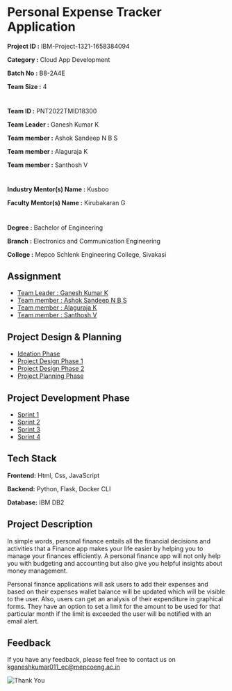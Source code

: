 # Personal Expense Tracker Application

**Project ID :** IBM-Project-1321-1658384094

**Category   :** Cloud App Development

**Batch No   :** B8-2A4E

**Team Size   :** 4

#

**Team ID     :** PNT2022TMID18300

**Team Leader :** Ganesh Kumar K

**Team member :** Ashok Sandeep N B S

**Team member :** Alaguraja K

**Team member :** Santhosh V

#

**Industry Mentor(s) Name :** Kusboo

**Faculty Mentor(s) Name  :** Kirubakaran G

#

**Degree	 :**	Bachelor of Engineering

**Branch	 :**	Electronics and Communication Engineering

**College	:**	Mepco Schlenk Engineering College, Sivakasi

## Assignment  
 - [Team Leader : Ganesh Kumar K](https://github.com/IBM-EPBL/IBM-Project-1321-1658384094/tree/main/Assessments/Ganesh%20Kumar%20K)
 - [Team member : Ashok Sandeep N B S](https://github.com/IBM-EPBL/IBM-Project-1321-1658384094/tree/main/Assessments/Ashok%20Sandeep%20N%20B%20S)
 - [Team member : Alaguraja K](https://github.com/IBM-EPBL/IBM-Project-1321-1658384094/tree/main/Assessments/Alaguraja%20K)
 - [Team member : Santhosh V](https://github.com/IBM-EPBL/IBM-Project-1321-1658384094/tree/main/Assessments/Santhosh%20V)

## Project Design & Planning
- [Ideation Phase](https://github.com/IBM-EPBL/IBM-Project-1321-1658384094/tree/main/Project%20Design%20%26%20Planning/Ideation%20Phase)
- [Project Design Phase 1](https://github.com/IBM-EPBL/IBM-Project-1321-1658384094/tree/main/Project%20Design%20%26%20Planning/Project%20Design%20Phase%201)
- [Project Design Phase 2](https://github.com/IBM-EPBL/IBM-Project-1321-1658384094/tree/main/Project%20Design%20%26%20Planning/Project%20Design%20Phase%202)
- [Project Planning Phase](https://github.com/IBM-EPBL/IBM-Project-1321-1658384094/tree/main/Project%20Design%20%26%20Planning/Project%20Planning%20Phase)

## Project Development Phase
- [Sprint 1](https://github.com/IBM-EPBL/IBM-Project-1321-1658384094/tree/main/Project%20Development%20Phase/Sprint%201)
- [Sprint 2](https://github.com/IBM-EPBL/IBM-Project-1321-1658384094/tree/main/Project%20Development%20Phase/Sprint%202)
- [Sprint 3](https://github.com/IBM-EPBL/IBM-Project-1321-1658384094/tree/main/Project%20Development%20Phase/Sprint%203)
- [Sprint 4](https://github.com/IBM-EPBL/IBM-Project-1321-1658384094/tree/main/Project%20Development%20Phase/Sprint%204)

## Tech Stack

**Frontend:** Html, Css, JavaScript

**Backend:** Python, Flask, Docker CLI

**Database:** IBM DB2

## Project Description

In simple words, personal finance entails all the financial decisions and activities that a Finance app makes your life easier by helping you to manage your finances efficiently. A personal finance app will not only help you with budgeting and accounting but also give you helpful insights about money management.

Personal finance applications will ask users to add their expenses and based on their expenses wallet balance will be updated which will be visible to the user. Also, users can get an analysis of their expenditure in graphical forms. They have an option to set a limit for the amount to be used for that particular month if the limit is exceeded the user will be notified with an email alert.

## Feedback
If you have any feedback, please feel free to contact us on kganeshkumar011_ec@mepcoeng.ac.in

![Thank You](https://github.com/kganeshkumar011/Mine/blob/main/Thank%20You.jpg)
